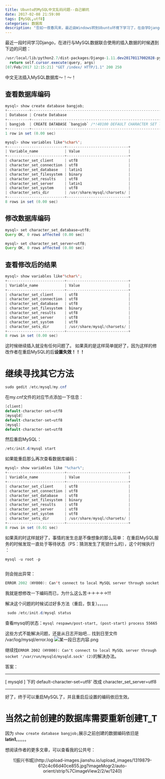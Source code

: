 ```yaml
---
title: Ubuntu的MySQL中文乱码问题--自己躺坑
date: 2017-02-08 21:59:00
tags: [MySQL,utf8]
categories: 数据库
description: "忽如一夜春风来，最近由Windows转到Ubuntu环境下学习了，在自学Django时链接MySQL数据库，遇到MySQL中文乱码这个问题折腾了我好长时间，终于搞好了，感觉自己把能躺的坑都躺过去了。"
---
```


最近一段时间学习Django，在进行与MySQL数据联合使用的插入数据的时候遇到下边的问题：
```java
/usr/local/lib/python2.7/dist-packages/Django-1.11.dev20170117002028-py2.7.egg/django/db/backends/mysql/base.py:109: Warning: Incorrect string value: '\xE6\x88\x90\xE5\x8A\x9F...' for column 'json' at row 1
  return self.cursor.execute(query, args)
[07/Feb/2017 12:15:21] "GET /index/ HTTP/1.1" 200 250
```

中文无法插入MySQL数据库～！～！

查看数据库编码
---
```java
mysql> show create database bangjob;
+----------+--------------------------------------------------------------------+
| Database | Create Database                                                    |
+----------+--------------------------------------------------------------------+
| bangjob  | CREATE DATABASE `bangjob` /*!40100 DEFAULT CHARACTER SET latin1 */ |
+----------+--------------------------------------------------------------------+
1 row in set (0.00 sec)
```

```java
mysql> show variables like'%char%';
+--------------------------+----------------------------+
| Variable_name            | Value                      |
+--------------------------+----------------------------+
| character_set_client     | utf8                       |
| character_set_connection | utf8                       |
| character_set_database   | latin1                     |
| character_set_filesystem | binary                     |
| character_set_results    | utf8                       |
| character_set_server     | latin1                     |
| character_set_system     | utf8                       |
| character_sets_dir       | /usr/share/mysql/charsets/ |
+--------------------------+----------------------------+
8 rows in set (0.00 sec)
```
修改数据库编码
---
```java
mysql> set character_set_database=utf8;
Query OK, 0 rows affected (0.00 sec)

mysql> set character_set_server=utf8;
Query OK, 0 rows affected (0.00 sec)
```
查看修改后的结果
---
```java
mysql> show variables like'%char%';
+--------------------------+----------------------------+
| Variable_name            | Value                      |
+--------------------------+----------------------------+
| character_set_client     | utf8                       |
| character_set_connection | utf8                       |
| character_set_database   | utf8                       |
| character_set_filesystem | binary                     |
| character_set_results    | utf8                       |
| character_set_server     | utf8                       |
| character_set_system     | utf8                       |
| character_sets_dir       | /usr/share/mysql/charsets/ |
+--------------------------+----------------------------+
8 rows in set (0.00 sec)
```

这时候继续插入就没有任何问题了。
如果真的是这样简单就好了，因为这样的修改作者在重启MySQL的后**设置失效！！！**

继续寻找其它方法
====

```java
sudo gedit /etc/mysql/my.cnf
```
在my.cnf文件的对应节点添加一下信息：
```java
[client]
default-character-set=utf8
[mysqld]
default-character-set=utf8
[mysql]
default-character-set=utf8
```
然后重启MySQL：
```java
/etc/init.d/mysql start
```

如果能重启那么再次查看数据库编码：
```java
mysql> show variables like "%char%";
+--------------------------+----------------------------+
| Variable_name            | Value                      |
+--------------------------+----------------------------+
| character_set_client     | utf8                       |
| character_set_connection | utf8                       |
| character_set_database   | utf8                       |
| character_set_filesystem | binary                     |
| character_set_results    | utf8                       |
| character_set_server     | utf8                       |
| character_set_system     | utf8                       |
| character_sets_dir       | /usr/share/mysql/charsets/ |
+--------------------------+----------------------------+
8 rows in set (0.01 sec)
```

如果真的时这样就好了，事情的发生总是不像想象的那么简单：
在重启MySQL服务的时候发现一直处于等待状态（PS：猜测发生了死锁什么的），这个时候执行 ：

```java
mysql -u root -p
 
```
则会抛出异常：

```java
ERROR 2002 (HY000): Can't connect to local MySQL server through socket '/var/run/mysqld/mysqld.sock' (2)
```

我就是想修改一下编码而已，为什么这么苦->->->->->!!!

解决这个问题的时候试过好多方法（重启，恢复）。。。。。
```java
 sudo /etc/init.d/mysql status
```
查看mysql的状态：```mysql respawn/post-start, (post-start) process 55665```

这些方式不能解决问题，还是从日志开始吧...
找到日至文件 /var/log/mysql/error.log 
![某一段日志内容.png](http://upload-images.jianshu.io/upload_images/1319879-1d95c8b3f32bb2c5.png?imageMogr2/auto-orient/strip%7CimageView2/2/w/1240)

继续找```ERROR 2002 (HY000): Can't connect to local MySQL server through socket '/var/run/mysqld/mysqld.sock' (2)```的解决办法。

答案：
***
[ mysqld  ]  下的 default-character-set=utf8'  改成
character_set_server=utf8
***

好了，终于可以重启MySQL了，并且重启后设置的编码依旧生效。

当然之前创建的数据库需要重新创建T_T
======
因为 ```show create database bangjob;```展示之前创建的数据编码依旧是**latin1**。。。。。

想阅读作者的更多文章，可以查看我的公共号：
<center>![振兴书城](http://upload-images.jianshu.io/upload_images/1319879-612c4c66d40ce855.jpg?imageMogr2/auto-orient/strip%7CimageView2/2/w/1240)</center>